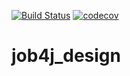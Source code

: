 [![Build Status](https://travis-ci.com/nataliakhmeleva/job4j_design.svg?branch=master)](https://travis-ci.com/nataliakhmeleva/job4j_design)
[![codecov](https://codecov.io/gh/nataliakhmeleva/job4j_design/branch/master/graph/badge.svg)](https://codecov.io/gh/nataliakhmeleva/job4j_design)
# job4j_design
